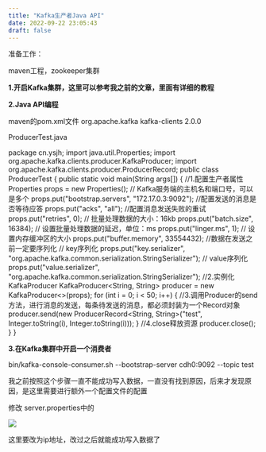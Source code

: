 ```yaml
---
title: "Kafka生产者Java API"
date: 2022-09-22 23:05:43
draft: false
---
```

准备工作：

maven工程，zookeeper集群

**1.开启Kafka集群，这里可以参考我之前的文章，里面有详细的教程**

**2.Java API编程**

maven的pom.xml文件
<dependencies> <dependency> <groupId>org.apache.kafka</groupId> <artifactId>kafka-clients</artifactId> <version>2.0.0</version> </dependency> </dependencies>

ProducerTest.java

package cn.ysjh; import java.util.Properties; import org.apache.kafka.clients.producer.KafkaProducer; import org.apache.kafka.clients.producer.ProducerRecord; public class ProducerTest { public static void main(String args[]) { //1.配置生产者属性 Properties props = new Properties(); // Kafka服务端的主机名和端口号，可以是多个 props.put("bootstrap.servers", "172.17.0.3:9092"); //配置发送的消息是否等待应答 props.put("acks", "all"); //配置消息发送失败的重试 props.put("retries", 0); // 批量处理数据的大小：16kb props.put("batch.size", 16384); // 设置批量处理数据的延迟，单位：ms props.put("linger.ms", 1); // 设置内存缓冲区的大小 props.put("buffer.memory", 33554432); //数据在发送之前一定要序列化 // key序列化 props.put("key.serializer", "org.apache.kafka.common.serialization.StringSerializer"); // value序列化 props.put("value.serializer", "org.apache.kafka.common.serialization.StringSerializer"); //2.实例化KafkaProducer KafkaProducer<String, String> producer = new KafkaProducer<>(props); for (int i = 0; i < 50; i++) { //3.调用Producer的send方法，进行消息的发送，每条待发送的消息，都必须封装为一个Record对象 producer.send(new ProducerRecord<String, String>("test", Integer.toString(i), Integer.toString(i))); } //4.close释放资源 producer.close(); } }

**3.在Kafka集群中开启一个消费者**

bin/kafka-console-consumer.sh --bootstrap-server cdh0:9092 --topic test

我之前按照这个步骤一直不能成功写入数据，一直没有找到原因，后来才发现原因，是这里需要进行额外一个配置文件的配置

修改 server.properties中的

![](https://img-blog.csdn.net/20180922230425471?watermark/2/text/aHR0cHM6Ly9ibG9nLmNzZG4ubmV0L3lzXzIzMDAxNA==/font/5a6L5L2T/fontsize/400/fill/I0JBQkFCMA==/dissolve/70)

这里要改为ip地址，改过之后就能成功写入数据了